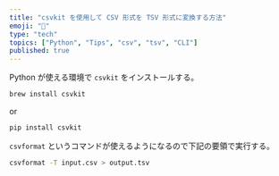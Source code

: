 ```yaml
---
title: "csvkit を使用して CSV 形式を TSV 形式に変換する方法"
emoji: "💭"
type: "tech"
topics: ["Python", "Tips", "csv", "tsv", "CLI"]
published: true
---
```

Python が使える環境で `csvkit` をインストールする。

```bash
brew install csvkit
```
or
```bash
pip install csvkit
```

`csvformat` というコマンドが使えるようになるので下記の要領で実行する。

```bash
csvformat -T input.csv > output.tsv
```
